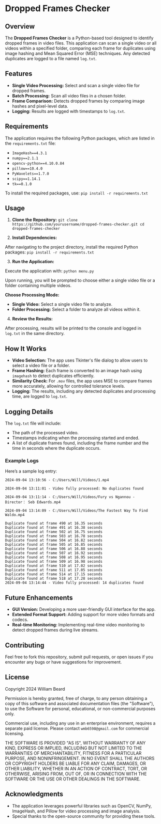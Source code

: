 # Dropped Frames Checker

## Overview

The **Dropped Frames Checker** is a Python-based tool designed to identify dropped frames in video files. This application can scan a single video or all videos within a specified folder, comparing each frame for duplicates using image hashing and Mean Squared Error (MSE) techniques. Any detected duplicates are logged to a file named `log.txt`.

## Features

- **Single Video Processing:** Select and scan a single video file for dropped frames.
- **Batch Processing:** Scan all video files in a chosen folder.
- **Frame Comparison:** Detects dropped frames by comparing image hashes and pixel-level data.
- **Logging:** Results are logged with timestamps to `log.txt`.

## Requirements

The application requires the following Python packages, which are listed in the `requirements.txt` file:

- `ImageHash==4.3.1`
- `numpy==2.1.1`
- `opencv-python==4.10.0.84`
- `pillow==10.4.0`
- `PyWavelets==1.7.0`
- `scipy==1.14.1`
- `tk==0.1.0`

To install the required packages, use:
`pip install -r requirements.txt`


## Usage

1. **Clone the Repository:**
`git clone https://github.com/yourusername/dropped-frames-checker.git cd dropped-frames-checker`


2. **Install Dependencies:**

After navigating to the project directory, install the required Python packages:
`pip install -r requirements.txt`


3. **Run the Application:**

Execute the application with:
`python menu.py`


Upon running, you will be prompted to choose either a single video file or a folder containing multiple videos.

**Choose Processing Mode:**
- **Single Video:** Select a single video file to analyze.
- **Folder Processing:** Select a folder to analyze all videos within it.

4. **Review the Results:**

After processing, results will be printed to the console and logged in `log.txt` in the same directory.

## How It Works

- **Video Selection:** The app uses Tkinter's file dialog to allow users to select a video file or a folder.
- **Frame Hashing:** Each frame is converted to an image hash using `imagehash` to detect duplicates efficiently.
- **Similarity Check:** For `.mov` files, the app uses MSE to compare frames more accurately, allowing for controlled tolerance levels.
- **Logging:** The results, including any detected duplicates and processing time, are logged to `log.txt`.

## Logging Details

The `log.txt` file will include:

- The path of the processed video.
- Timestamps indicating when the processing started and ended.
- A list of duplicate frames found, including the frame number and the time in seconds where the duplicate occurs.

### Example Logs

Here’s a sample log entry:

```
2024-09-04 13:10:56 - C:/Users/Will/Videos/1.mp4

2024-09-04 13:11:01 - Video fully processed: No duplicates found 

2024-09-04 13:11:14 - C:/Users/Will/Videos/Fury vs Ngannou - Director： Seb Edwards.mp4

2024-09-04 13:14:09 - C:/Users/Will/Videos/The Fastest Way To Find Waldo.mp4

Duplicate found at frame 490 at 16.35 seconds
Duplicate found at frame 491 at 16.38 seconds
Duplicate found at frame 502 at 16.75 seconds
Duplicate found at frame 503 at 16.78 seconds
Duplicate found at frame 504 at 16.82 seconds
Duplicate found at frame 505 at 16.85 seconds
Duplicate found at frame 506 at 16.88 seconds
Duplicate found at frame 507 at 16.92 seconds
Duplicate found at frame 508 at 16.95 seconds
Duplicate found at frame 509 at 16.98 seconds
Duplicate found at frame 510 at 17.02 seconds
Duplicate found at frame 511 at 17.05 seconds
Duplicate found at frame 514 at 17.15 seconds
Duplicate found at frame 518 at 17.28 seconds
2024-09-04 13:14:44 - Video fully processed: 14 duplicates found
```


## Future Enhancements

- **GUI Version:** Developing a more user-friendly GUI interface for the app.
- **Extended Format Support:** Adding support for more video formats and codecs.
- **Real-time Monitoring:** Implementing real-time video monitoring to detect dropped frames during live streams.

## Contributing

Feel free to fork this repository, submit pull requests, or open issues if you encounter any bugs or have suggestions for improvement.

## License

Copyright 2024 William Beard

Permission is hereby granted, free of charge, to any person obtaining a copy of this software and associated documentation files (the "Software"), to use the Software for personal, educational, or non-commercial purposes only.

Commercial use, including any use in an enterprise environment, requires a separate paid license. Please contact `wmb6598@gmail.com` for commercial licensing.

THE SOFTWARE IS PROVIDED "AS IS", WITHOUT WARRANTY OF ANY KIND, EXPRESS OR IMPLIED, INCLUDING BUT NOT LIMITED TO THE WARRANTIES OF MERCHANTABILITY, FITNESS FOR A PARTICULAR PURPOSE, AND NONINFRINGEMENT. IN NO EVENT SHALL THE AUTHORS OR COPYRIGHT HOLDERS BE LIABLE FOR ANY CLAIM, DAMAGES, OR OTHER LIABILITY, WHETHER IN AN ACTION OF CONTRACT, TORT, OR OTHERWISE, ARISING FROM, OUT OF, OR IN CONNECTION WITH THE SOFTWARE OR THE USE OR OTHER DEALINGS IN THE SOFTWARE.

## Acknowledgments

- The application leverages powerful libraries such as OpenCV, NumPy, ImageHash, and Pillow for video processing and image analysis.
- Special thanks to the open-source community for providing these tools.
